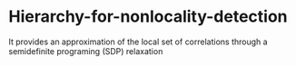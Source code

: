 # Hierarchy-for-nonlocality-detection
It provides an approximation of the local set of correlations through a semidefinite programing (SDP) relaxation
